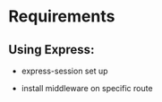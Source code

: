 # Requirements

## Using Express:

- express-session set up


- install middleware on specific route
